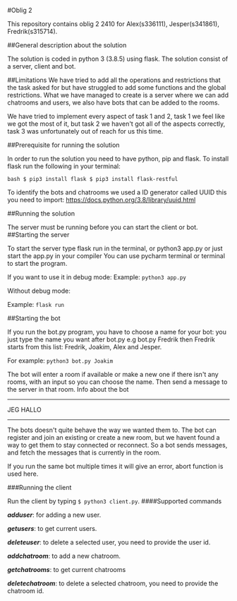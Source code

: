 #Oblig 2

This repository contains oblig 2 2410 for Alex(s336111), Jesper(s341861), Fredrik(s315714).


##General description about the solution

The solution is coded in python 3 (3.8.5) using flask. 
The solution consist of a server, client and bot.

##Limitations
We have tried to add all the operations and restrictions that the task asked for but have struggled to add some functions 
and the global restrictions. 
What we have managed to create is a server where we can add chatrooms and users,
we also have bots that can be added to the rooms.

We have tried to implement every aspect of task 1 and 2, task 1 we feel like we got the most of it,
but task 2 we haven't got all of the aspects correctly, task 3 was unfortunately out of reach for us this time.

##Prerequisite for running the solution

In order to run the solution you need to have python, pip and flask. To install flask run the following in your terminal:

``bash
$ pip3 install flask
$ pip3 install flask-restful
``

To identify the bots and chatrooms we used a ID generator called UUID this you need to import:
https://docs.python.org/3.8/library/uuid.html



##Running the solution

The server must be running before you can start the client or bot.
##Starting the server

To start the server type flask run in the terminal, or python3 app.py or just start the app.py in your compiler 
You can use pycharm terminal or terminal to start the program.

If you want to use it in debug mode:
Example: `python3 app.py`

Without debug mode:

Example: `flask run`


##Starting the bot

If you run the bot.py program, you have to choose a name for your bot: you just type the name you want after bot.py e.g bot.py 
Fredrik then Fredrik starts from this list: Fredrik, Joakim, Alex and Jesper.

For example: `python3 bot.py Joakim`

The bot will enter a room if available or make a new one if there isn't any rooms, with an input so you can choose the name. 
Then send a message to the server in that room.
Info about the bot

****************************

JEG HALLO
****************************

The bots doesn't quite behave the way we wanted them to. The bot can register and join an existing or create a new room, 
but we havent found a way to get them to stay connected or reconnect. So a bot sends messages,
and fetch the messages that is currently in the room.

If you run the same bot multiple times it will give an error, abort function is used here. 


###Running the client

Run the client by typing `$ python3 client.py`.
####Supported commands

***adduser***: for adding a new user.

***getusers***: to get current users.

***deleteuser***: to delete a selected user, you need to provide the user id.

***addchatroom***: to add a new chatroom.

***getchatrooms***: to get current chatrooms

***deletechatroom***: to delete a selected chatroom, you need to provide the chatroom id.

